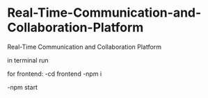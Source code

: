 # Real-Time-Communication-and-Collaboration-Platform

Real-Time Communication and Collaboration Platform

in terminal run

for frontend:
-cd frontend
-npm i

-npm start
